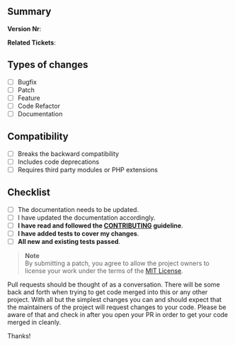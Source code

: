 <!--- Note: All strong labeled checkboxex are required and must be filled with an `x` -->

Summary
--------------------------------------------------------------------------------

<!-- A clear and concise description of the pull request... -->

**Version Nr**: <!-- v1.0.1 -->

**Related Tickets**: <!-- #1, #2... -->

Types of changes
--------------------------------------------------------------------------------

<!--- What types of changes does your code introduce? Put an `x` in all the boxes that apply: -->

- [ ] Bugfix
- [ ] Patch
- [ ] Feature
- [ ] Code Refactor
- [ ] Documentation

Compatibility
--------------------------------------------------------------------------------

<!--- How does the change impact? Put an `x` in all the boxes that apply: -->

- [ ] Breaks the backward compatibility
- [ ] Includes code deprecations
- [ ] Requires third party modules or PHP extensions

<!--- Optional list all third party modules incl. version and link to their homepage -->

Checklist
--------------------------------------------------------------------------------

<!--- Go over all the following points, and put an `x` in all the boxes that apply. -->
<!--- If you're unsure about any of these, don't hesitate to ask. We're here to help! -->

- [ ] The documentation needs to be updated.
- [ ] I have updated the documentation accordingly.
- [ ] **I have read and followed the [CONTRIBUTING](./CONTRIBUTING.md) guideline**.
- [ ] **I have added tests to cover my changes**.
- [ ] **All new and existing tests passed**.

> **Note**  
> By submitting a patch, you agree to allow the project owners to 
> license your work under the terms of the [MIT License](../LICENSE.md).

Pull requests should be thought of as a conversation. There will be some back and forth when trying to get code merged into this or any other project. With all but the simplest changes you can and should expect that the maintainers of the project will request changes to your code. Please be aware of that and check in after you open your PR in order to get your code merged in cleanly.

Thanks!
